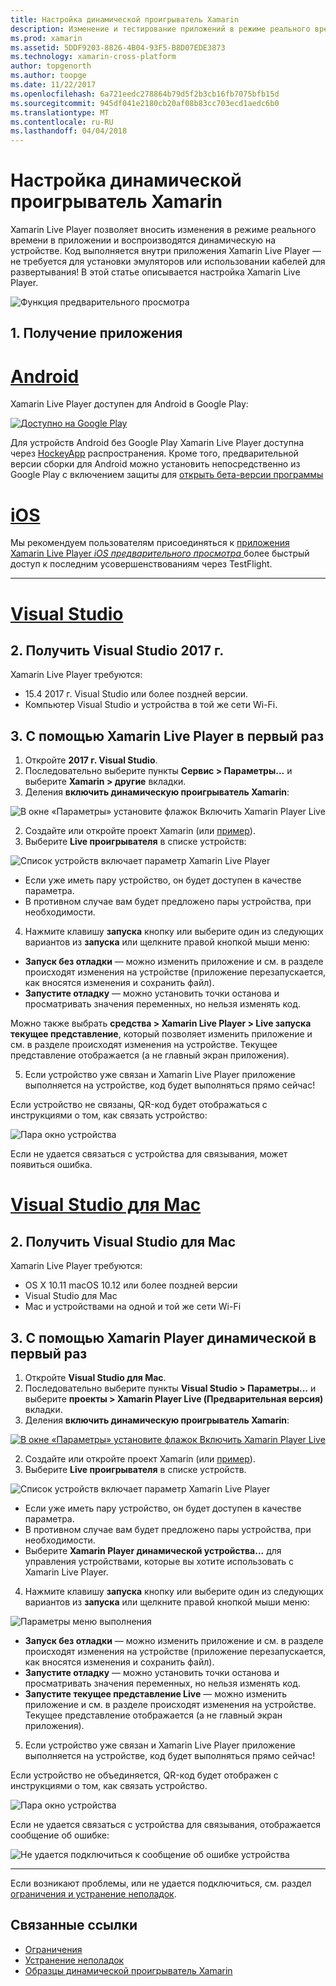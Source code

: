 ```yaml
---
title: Настройка динамической проигрыватель Xamarin
description: Изменение и тестирование приложений в режиме реального времени на устройства iOS или Android
ms.prod: xamarin
ms.assetid: 5DDF9203-8826-4B04-93F5-B8D07EDE3873
ms.technology: xamarin-cross-platform
author: topgenorth
ms.author: toopge
ms.date: 11/22/2017
ms.openlocfilehash: 6a721eedc278864b79d5f2b3cb16fb7075bfb15d
ms.sourcegitcommit: 945df041e2180cb20af08b83cc703ecd1aedc6b0
ms.translationtype: MT
ms.contentlocale: ru-RU
ms.lasthandoff: 04/04/2018
---
```

# <a name="xamarin-live-player-setup"></a>Настройка динамической проигрыватель Xamarin

Xamarin Live Player позволяет вносить изменения в режиме реального времени в приложении и воспроизводятся динамическую на устройстве. Код выполняется внутри приложения Xamarin Live Player — не требуется для установки эмуляторов или использовании кабелей для развертывания! В этой статье описывается настройка Xamarin Live Player.

![Функция предварительного просмотра](~/media/shared/preview.png)

## <a name="1-get-the-app"></a>1. Получение приложения

# <a name="androidtabandroid"></a>[Android](#tab/android)

Xamarin Live Player доступен для Android в Google Play:

[ ![Доступно на Google Play](install-images/google-play-badge.png)](https://play.google.com/store/apps/details?id=com.xamarin.live)

Для устройств Android без Google Play Xamarin Live Player доступна через [HockeyApp](https://aka.ms/xlp-hockeyapp) распространения. Кроме того, предварительной версии сборки для Android можно установить непосредственно из Google Play с включением защиты для [открыть бета-версии программы](https://play.google.com/apps/testing/com.xamarin.live)

# <a name="iostabios"></a>[iOS](#tab/ios)

Мы рекомендуем пользователям присоединяться к [приложения Xamarin Live Player _iOS предварительного просмотра_ ](https://aka.ms/liveplayeralpha) более быстрый доступ к последним усовершенствованиям через TestFlight.

-----

# <a name="visual-studiotabwindows"></a>[Visual Studio](#tab/windows)

## <a name="2-get-visual-studio-2017"></a>2. Получить Visual Studio 2017 г.

Xamarin Live Player требуются:

- 15.4 2017 г. Visual Studio или более поздней версии.
- Компьютер Visual Studio и устройства в той же сети Wi-Fi.

## <a name="3-using-xamarin-live-player-for-the-first-time"></a>3. С помощью Xamarin Live Player в первый раз

1. Откройте **2017 г. Visual Studio**.
2. Последовательно выберите пункты **Сервис > Параметры...**  и выберите **Xamarin > другие** вкладки.
3. Деления **включить динамическую проигрыватель Xamarin**:

  ![В окне «Параметры» установите флажок Включить Xamarin Player Live](install-images/vs2017-options.png)

2. Создайте или откройте проект Xamarin (или [пример](~/tools/live-player/samples.md)).
3. Выберите **Live проигрывателя** в списке устройств:

  ![Список устройств включает параметр Xamarin Live Player](install-images/devices-empty-windows.png)

  * Если уже иметь пару устройство, он будет доступен в качестве параметра.
  * В противном случае вам будет предложено пары устройства, при необходимости.
4. Нажмите клавишу **запуска** кнопку или выберите один из следующих вариантов из **запуска** или щелкните правой кнопкой мыши меню:

  - **Запуск без отладки** — можно изменить приложение и см. в разделе происходят изменения на устройстве (приложение перезапускается, как вносятся изменения и сохранить файл).
  - **Запустите отладку** — можно установить точки останова и просматривать значения переменных, но нельзя изменять код.

  Можно также выбрать **средства > Xamarin Live Player > Live запуска текущее представление**, который позволяет изменить приложение и см. в разделе происходят изменения на устройстве. Текущее представление отображается (а не главный экран приложения).

5. Если устройство уже связан и Xamarin Live Player приложение выполняется на устройстве, код будет выполняться прямо сейчас!

  Если устройство не связаны, QR-код будет отображаться с инструкциями о том, как связать устройство:

  ![Пара окно устройства](install-images/manage-empty-windows.png)

  Если не удается связаться с устройства для связывания, может появиться ошибка.

# <a name="visual-studio-for-mactabmacos"></a>[Visual Studio для Mac](#tab/macos)

## <a name="2-get-visual-studio-for-mac"></a>2. Получить Visual Studio для Mac

Xamarin Live Player требуются:

- OS X 10.11 macOS 10.12 или более поздней версии
- Visual Studio для Mac
- Mac и устройствами на одной и той же сети Wi-Fi

## <a name="3-using-xamarin-live-player-for-the-first-time"></a>3. С помощью Xamarin Player динамической в первый раз

1. Откройте **Visual Studio для Mac**.
2. Последовательно выберите пункты **Visual Studio > Параметры...**  и выберите **проекты > Xamarin Player Live (Предварительная версия)** вкладки.
3. Деления **включить динамическую проигрыватель Xamarin**:

  [![В окне «Параметры» установите флажок Включить Xamarin Player Live](install-images/vsmac-options-sml.png)](install-images/vsmac-options.png#lightbox)

2. Создайте или откройте проект Xamarin (или [пример](~/tools/live-player/samples.md)).
3. Выберите **Live проигрывателя** в списке устройств.

  ![Список устройств включает параметр Xamarin Live Player](install-images/devices.png)

  * Если уже иметь пару устройство, он будет доступен в качестве параметра.
  * В противном случае вам будет предложено пары устройства, при необходимости.
  * Выберите **Xamarin Player динамической устройства...**  для управления устройствами, которые вы хотите использовать с Xamarin Live Player.

4. Нажмите клавишу **запуска** кнопку или выберите один из следующих вариантов из **запуска** или щелкните правой кнопкой мыши меню:

  ![Параметры меню выполнения](install-images/run-menu.png)

  - **Запуск без отладки** — можно изменить приложение и см. в разделе происходят изменения на устройстве (приложение перезапускается, как вносятся изменения и сохранить файл).
  - **Запустите отладку** — можно установить точки останова и просматривать значения переменных, но нельзя изменять код.
  - **Запустите текущее представление Live** — можно изменить приложение и см. в разделе происходят изменения на устройстве. Текущее представление отображается (а не главный экран приложения).

5. Если устройство уже связан и Xamarin Live Player приложение выполняется на устройстве, код будет выполняться прямо сейчас!

  Если устройство не объединяется, QR-код будет отображен с инструкциями о том, как связать устройство.

  ![Пара окно устройства](install-images/manage-empty.png)

  Если не удается связаться с устройства для связывания, отображается сообщение об ошибке:

  ![Не удается подключиться к сообщение об ошибке устройства](install-images/error-cannot-connect.png)


-----

Если возникают проблемы, или не удается подключиться, см. раздел [ограничения и устранение неполадок](~/tools/live-player/troubleshooting.md).


## <a name="related-links"></a>Связанные ссылки

- [Ограничения](~/tools/live-player/limitations.md)
- [Устранение неполадок](~/tools/live-player/troubleshooting.md)
- [Образцы динамической проигрыватель Xamarin](~/tools/livehttps://developer.xamarin.com/samples.md)
